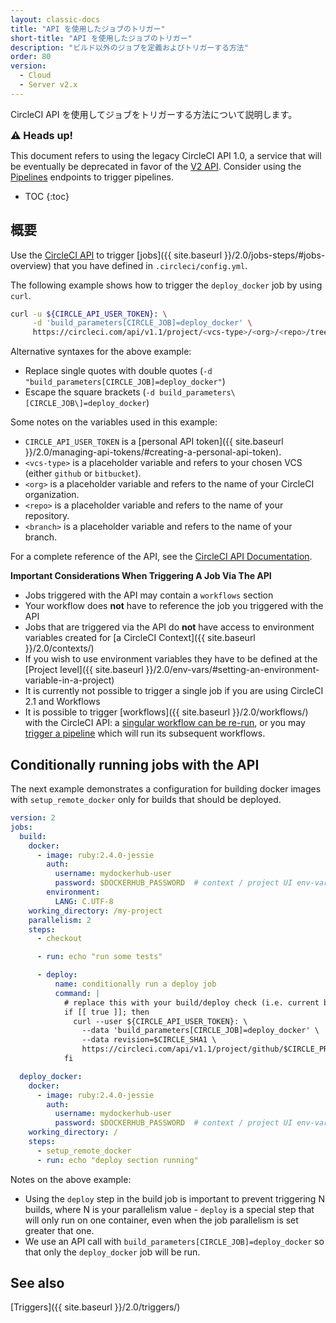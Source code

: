 ```yaml
---
layout: classic-docs
title: "API を使用したジョブのトリガー"
short-title: "API を使用したジョブのトリガー"
description: "ビルド以外のジョブを定義およびトリガーする方法"
order: 80
version:
  - Cloud
  - Server v2.x
---
```



CircleCI API を使用してジョブをトリガーする方法について説明します。

<div class="alert alert-warning" role="alert">
  <p><span style="font-size: 115%; font-weight: bold;">⚠️ Heads up!</span></p>
  <span> This document refers to using the legacy CircleCI API 1.0, a service that will be eventually be deprecated in favor of the <a href="https://circleci.com/docs/api/v2/">V2 API</a>. Consider using the <a href="https://circleci.com/docs/api/v2/#trigger-a-new-pipeline">Pipelines</a> endpoints to trigger pipelines.</span>
</div>

* TOC
{:toc}

## 概要

Use the [CircleCI API](https://circleci.com/docs/api/v1/#trigger-a-new-job) to trigger [jobs]({{ site.baseurl }}/2.0/jobs-steps/#jobs-overview) that you have defined in `.circleci/config.yml`.

The following example shows how to trigger the `deploy_docker` job by using `curl`.

```bash
curl -u ${CIRCLE_API_USER_TOKEN}: \
     -d 'build_parameters[CIRCLE_JOB]=deploy_docker' \
     https://circleci.com/api/v1.1/project/<vcs-type>/<org>/<repo>/tree/<branch>
```

Alternative syntaxes for the above example:
- Replace single quotes with double quotes (`-d "build_parameters[CIRCLE_JOB]=deploy_docker"`)
- Escape the square brackets (`-d build_parameters\[CIRCLE_JOB\]=deploy_docker`)

Some notes on the variables used in this example:
- `CIRCLE_API_USER_TOKEN` is a [personal API token]({{ site.baseurl }}/2.0/managing-api-tokens/#creating-a-personal-api-token).
- `<vcs-type>` is a placeholder variable and refers to your chosen VCS (either `github` or `bitbucket`).
- `<org>` is a placeholder variable and refers to the name of your CircleCI organization.
- `<repo>` is a placeholder variable and refers to the name of your repository.
- `<branch>` is a placeholder variable and refers to the name of your branch.

For a complete reference of the API, see the [CircleCI API Documentation](https://circleci.com/docs/api/v2/#section=reference).

**Important Considerations When Triggering A Job Via The API**

- Jobs triggered with the API may contain a `workflows` section
- Your workflow does **not** have to reference the job you triggered with the API
- Jobs that are triggered via the API do **not** have access to environment variables created for [a CircleCI Context]({{ site.baseurl }}/2.0/contexts/)
- If you wish to use environment variables they have to be defined at the [Project level]({{ site.baseurl }}/2.0/env-vars/#setting-an-environment-variable-in-a-project)
- It is currently not possible to trigger a single job if you are using CircleCI 2.1 and Workflows
- It is possible to trigger [workflows]({{ site.baseurl }}/2.0/workflows/) with the CircleCI API: a [singular workflow can be re-run](https://circleci.com/docs/api/v2/#rerun-a-workflow), or you may [trigger a pipeline](https://circleci.com/docs/api/v2/#trigger-a-new-pipeline) which will run its subsequent workflows.

## Conditionally running jobs with the API

The next example demonstrates a configuration for building docker images with `setup_remote_docker` only for builds that should be deployed.

```yaml
version: 2
jobs:
  build:
    docker:
      - image: ruby:2.4.0-jessie
        auth:
          username: mydockerhub-user
          password: $DOCKERHUB_PASSWORD  # context / project UI env-var reference
        environment:
          LANG: C.UTF-8
    working_directory: /my-project
    parallelism: 2
    steps:
      - checkout

      - run: echo "run some tests"

      - deploy:
          name: conditionally run a deploy job
          command: |
            # replace this with your build/deploy check (i.e. current branch is "release")
            if [[ true ]]; then
              curl --user ${CIRCLE_API_USER_TOKEN}: \
                --data 'build_parameters[CIRCLE_JOB]=deploy_docker' \
                --data revision=$CIRCLE_SHA1 \
                https://circleci.com/api/v1.1/project/github/$CIRCLE_PROJECT_USERNAME/$CIRCLE_PROJECT_REPONAME/tree/$CIRCLE_BRANCH
            fi

  deploy_docker:
    docker:
      - image: ruby:2.4.0-jessie
        auth:
          username: mydockerhub-user
          password: $DOCKERHUB_PASSWORD  # context / project UI env-var reference
    working_directory: /
    steps:
      - setup_remote_docker
      - run: echo "deploy section running"
```

Notes on the above example:

- Using the `deploy` step in the build job is important to prevent triggering N builds, where N is your parallelism value - `deploy` is a special step that will only run on one container, even when the job parallelism is set greater that one.
- We use an API call with `build_parameters[CIRCLE_JOB]=deploy_docker` so that only the `deploy_docker` job will be run.

## See also

[Triggers]({{ site.baseurl }}/2.0/triggers/)
